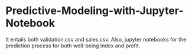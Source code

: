 # Predictive-Modeling-with-Jupyter-Notebook

It entails both validation.csv and sales.csv. Also, jupyter notebooks for the prediction process for both well-being index and profit.
